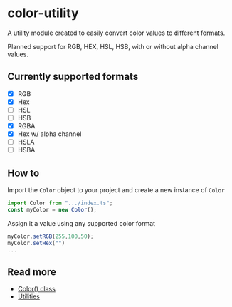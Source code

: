 # color-utility

A utility module created to easily convert color values to different formats.

Planned support for RGB, HEX, HSL, HSB, with or without alpha channel values.

## Currently supported formats

- [x] RGB
- [x] Hex
- [ ] HSL
- [ ] HSB
- [x] RGBA
- [x] Hex w/ alpha channel
- [ ] HSLA
- [ ] HSBA

## How to

Import the `Color` object to your project
and create a new instance of `Color`

```js
import Color from ".../index.ts";
const myColor = new Color();
```

Assign it a value using any supported color format

```js
myColor.setRGB(255,100,50);
myColor.setHex("")
...
```

## Read more

- [Color() class](docs/color-object.md)
- [Utilities](docs/utility-functions.md)
